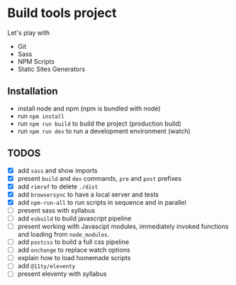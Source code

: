 # Build tools project

Let's play with

- Git
- Sass
- NPM Scripts
- Static Sites Generators

## Installation

- install node and npm (npm is bundled with node)
- run `npm install`
- run `npm run build` to build the project (production build)
- run `npm run dev` to run a development environment (watch)

## TODOS

- [x] add `sass` and show imports
- [x] present `build` and `dev` commands, `pre` and `post` prefixes
- [x] add `rimraf` to delete `./dist`
- [x] add `browsersync` to have a local server and tests
- [x] add `npm-run-all` to run scripts in sequence and in parallel
- [ ] present sass with syllabus
- [ ] add `esbuild` to build javascript pipeline
- [ ] present working with Javascipt modules, immediately invoked functions and loading from `node_modules`.
- [ ] add `postcss` to build a full css pipeline 
- [ ] add `onchange` to replace watch options
- [ ] explain how to load homemade scripts
- [ ] add `@11ty/eleventy`
- [ ] present eleventy with syllabus